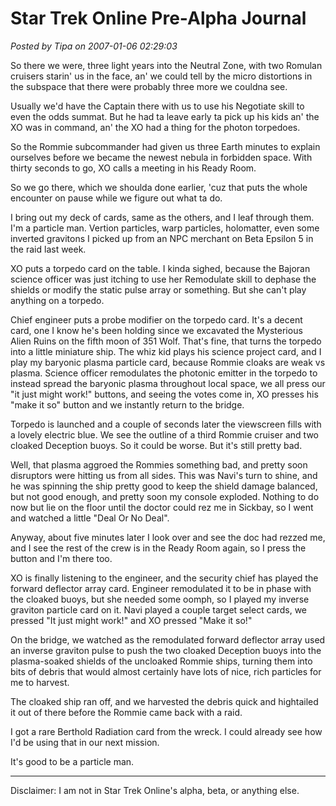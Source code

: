 # Star Trek Online Pre-Alpha Journal

*Posted by Tipa on 2007-01-06 02:29:03*

So there we were, three light years into the Neutral Zone, with two Romulan cruisers starin' us in the face, an' we could tell by the micro distortions in the subspace that there were probably three more we couldna see.

Usually we'd have the Captain there with us to use his Negotiate skill to even the odds summat. But he had ta leave early ta pick up his kids an' the XO was in command, an' the XO had a thing for the photon torpedoes.



So the Rommie subcommander had given us three Earth minutes to explain ourselves before we became the newest nebula in forbidden space. With thirty seconds to go, XO calls a meeting in his Ready Room.

So we go there, which we shoulda done earlier, 'cuz that puts the whole encounter on pause while we figure out what ta do.

I bring out my deck of cards, same as the others, and I leaf through them. I'm a particle man. Vertion particles, warp particles, holomatter, even some inverted gravitons I picked up from an NPC merchant on Beta Epsilon 5 in the raid last week.

XO puts a torpedo card on the table. I kinda sighed, because the Bajoran science officer was just itching to use her Remodulate skill to dephase the shields or modify the static pulse array or something. But she can't play anything on a torpedo.

Chief engineer puts a probe modifier on the torpedo card. It's a decent card, one I know he's been holding since we excavated the Mysterious Alien Ruins on the fifth moon of 351 Wolf. That's fine, that turns the torpedo into a little miniature ship. The whiz kid plays his science project card, and I play my baryonic plasma particle card, because Rommie cloaks are weak vs plasma. Science officer remodulates the photonic emitter in the torpedo to instead spread the baryonic plasma throughout local space, we all press our "it just might work!" buttons, and seeing the votes come in, XO presses his "make it so" button and we instantly return to the bridge.

Torpedo is launched and a couple of seconds later the viewscreen fills with a lovely electric blue. We see the outline of a third Rommie cruiser and two cloaked Deception buoys. So it could be worse. But it's still pretty bad.

Well, that plasma aggroed the Rommies something bad, and pretty soon disruptors were hitting us from all sides. This was Navi's turn to shine, and he was spinning the ship pretty good to keep the shield damage balanced, but not good enough, and pretty soon my console exploded. Nothing to do now but lie on the floor until the doctor could rez me in Sickbay, so I went and watched a little "Deal Or No Deal".

Anyway, about five minutes later I look over and see the doc had rezzed me, and I see the rest of the crew is in the Ready Room again, so I press the button and I'm there too.

XO is finally listening to the engineer, and the security chief has played the forward deflector array card. Engineer remodulated it to be in phase with the cloaked buoys, but she needed some oomph, so I played my inverse graviton particle card on it. Navi played a couple target select cards, we pressed "It just might work!" and XO pressed "Make it so!"

On the bridge, we watched as the remodulated forward deflector array used an inverse graviton pulse to push the two cloaked Deception buoys into the plasma-soaked shields of the uncloaked Rommie ships, turning them into bits of debris that would almost certainly have lots of nice, rich particles for me to harvest.

The cloaked ship ran off, and we harvested the debris quick and hightailed it out of there before the Rommie came back with a raid.

I got a rare Berthold Radiation card from the wreck. I could already see how I'd be using that in our next mission.

It's good to be a particle man.

---

Disclaimer: I am not in Star Trek Online's alpha, beta, or anything else.
